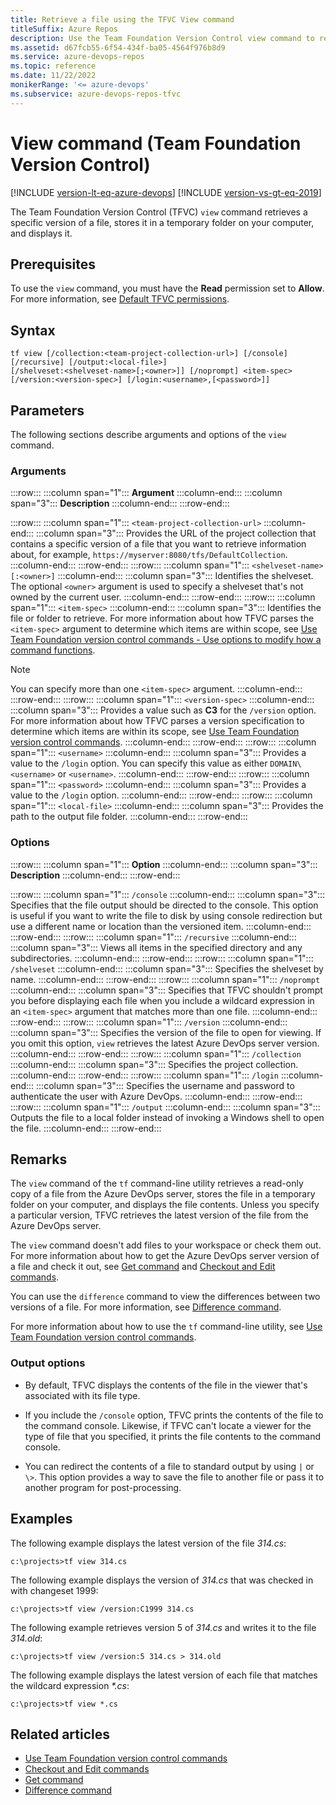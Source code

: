 ```yaml
---
title: Retrieve a file using the TFVC View command
titleSuffix: Azure Repos
description: Use the Team Foundation Version Control view command to retrieve a specific version of a file, store it in a temporary folder on your computer, and display it.
ms.assetid: d67fcb55-6f54-434f-ba05-4564f976b8d9
ms.service: azure-devops-repos
ms.topic: reference
ms.date: 11/22/2022
monikerRange: '<= azure-devops'
ms.subservice: azure-devops-repos-tfvc
---
```




# View command (Team Foundation Version Control)

[!INCLUDE [version-lt-eq-azure-devops](../../includes/version-lt-eq-azure-devops.md)]
[!INCLUDE [version-vs-gt-eq-2019](../../includes/version-vs-gt-eq-2019.md)]

The Team Foundation Version Control (TFVC) `view` command retrieves a specific version of a file, stores it in a temporary folder on your computer, and displays it.

## Prerequisites

To use the `view` command, you must have the **Read** permission set to **Allow**. For more information, see [Default TFVC permissions](../../organizations/security/default-tfvc-permissions.md).

## Syntax

```
tf view [/collection:<team-project-collection-url>] [/console] [/recursive] [/output:<local-file>]
[/shelveset:<shelveset-name>[;<owner>]] [/noprompt] <item-spec> 
[/version:<version-spec>] [/login:<username>,[<password>]]
```

## Parameters

The following sections describe arguments and options of the `view` command.

### Arguments

:::row:::
   :::column span="1":::
   **Argument**
   :::column-end:::
   :::column span="3":::
   **Description**
   :::column-end:::
:::row-end:::

:::row:::
   :::column span="1":::
   `<team-project-collection-url>`
   :::column-end:::
   :::column span="3":::
   Provides the URL of the project collection that contains a specific version of a file that you want to retrieve information about, for example, `https://myserver:8080/tfs/DefaultCollection`.
   :::column-end:::
:::row-end:::
:::row:::
   :::column span="1":::
   `<shelveset-name> [:<owner>]`
   :::column-end:::
   :::column span="3":::
   Identifies the shelveset. The optional `<owner>` argument is used to specify a shelveset that's not owned by the current user.
   :::column-end:::
:::row-end:::
:::row:::
   :::column span="1":::
   `<item-spec>`
   :::column-end:::
   :::column span="3":::
   Identifies the file or folder to retrieve. For more information about how TFVC parses the `<item-spec>` argument to determine which items are within scope, see [Use Team Foundation version control commands - Use options to modify how a command functions](use-team-foundation-version-control-commands.md#use-options-to-modify-how-a-command-functions).

   > [!Note]  
   > You can specify more than one `<item-spec>` argument. 
   :::column-end:::
:::row-end:::
:::row:::
   :::column span="1":::
   `<version-spec>`
   :::column-end:::
   :::column span="3":::
   Provides a value such as **C3** for the `/version` option. For more information about how TFVC parses a version specification to determine which items are within its scope, see [Use Team Foundation version control commands](use-team-foundation-version-control-commands.md).
   :::column-end:::
:::row-end:::
:::row:::
   :::column span="1":::
   `<username>`
   :::column-end:::
   :::column span="3":::
   Provides a value to the `/login` option. You can specify this value as either `DOMAIN\<username>` or `<username>`.
   :::column-end:::
:::row-end:::
:::row:::
   :::column span="1":::
   `<password>`
   :::column-end:::
   :::column span="3":::
   Provides a value to the `/login` option.
   :::column-end:::
:::row-end:::
:::row:::
   :::column span="1":::
   `<local-file>`
   :::column-end:::
   :::column span="3":::
   Provides the path to the output file folder.
   :::column-end:::
:::row-end:::

### Options

:::row:::
   :::column span="1":::
   **Option**
   :::column-end:::
   :::column span="3":::
   **Description**
   :::column-end:::
:::row-end:::

:::row:::
   :::column span="1":::
   `/console`
   :::column-end:::
   :::column span="3":::
   Specifies that the file output should be directed to the console. This option is useful if you want to write the file to disk by using console redirection but use a different name or location than the versioned item.
   :::column-end:::
:::row-end:::
:::row:::
   :::column span="1":::
   `/recursive`
   :::column-end:::
   :::column span="3":::
   Views all items in the specified directory and any subdirectories.
   :::column-end:::
:::row-end:::
:::row:::
   :::column span="1":::
   `/shelveset`
   :::column-end:::
   :::column span="3":::
   Specifies the shelveset by name.
   :::column-end:::
:::row-end:::
:::row:::
   :::column span="1":::
   `/noprompt`
   :::column-end:::
   :::column span="3":::
   Specifies that TFVC shouldn't prompt you before displaying each file when you include a wildcard expression in an `<item-spec>` argument that matches more than one file.
   :::column-end:::
:::row-end:::
:::row:::
   :::column span="1":::
   `/version`
   :::column-end:::
   :::column span="3":::
   Specifies the version of the file to open for viewing. If you omit this option, `view` retrieves the latest Azure DevOps server version.
   :::column-end:::
:::row-end:::
:::row:::
   :::column span="1":::
   `/collection`
   :::column-end:::
   :::column span="3":::
   Specifies the project collection.
   :::column-end:::
:::row-end:::
:::row:::
   :::column span="1":::
   `/login`
   :::column-end:::
   :::column span="3":::
   Specifies the username and password to authenticate the user with Azure DevOps.
   :::column-end:::
:::row-end:::
:::row:::
   :::column span="1":::
   `/output`
   :::column-end:::
   :::column span="3":::
   Outputs the file to a local folder instead of invoking a Windows shell to open the file.
   :::column-end:::
:::row-end:::

## Remarks
The `view` command of the `tf` command-line utility retrieves a read-only copy of a file from the Azure DevOps server, stores the file in a temporary folder on your computer, and displays the file contents. Unless you specify a particular version, TFVC retrieves the latest version of the file from the Azure DevOps server.

The `view` command doesn't add files to your workspace or check them out. For more information about how to get the Azure DevOps server version of a file and check it out, see [Get command](get-command.md) and [Checkout and Edit commands](checkout-or-edit-command.md).

You can use the `difference` command to view the differences between two versions of a file. For more information, see [Difference command](difference-command.md).

For more information about how to use the `tf` command-line utility, see [Use Team Foundation version control commands](use-team-foundation-version-control-commands.md).

### Output options

- By default, TFVC displays the contents of the file in the viewer that's associated with its file type.

- If you include the `/console` option, TFVC prints the contents of the file to the command console. Likewise, if TFVC can't locate a viewer for the type of file that you specified, it prints the file contents to the command console.

- You can redirect the contents of a file to standard output by using `|` or `\>`. This option provides a way to save the file to another file or pass it to another program for post-processing.

## Examples

The following example displays the latest version of the file *314.cs*:

```
c:\projects>tf view 314.cs
```

The following example displays the version of *314.cs* that was checked in with changeset 1999:

```
c:\projects>tf view /version:C1999 314.cs
```

The following example retrieves version 5 of *314.cs* and writes it to the file *314.old*:

```
c:\projects>tf view /version:5 314.cs > 314.old
```

The following example displays the latest version of each file that matches the wildcard expression *\*.cs*:

```
c:\projects>tf view *.cs
```

## Related articles

- [Use Team Foundation version control commands](use-team-foundation-version-control-commands.md)
- [Checkout and Edit commands](checkout-or-edit-command.md)
- [Get command](get-command.md)
- [Difference command](difference-command.md)
